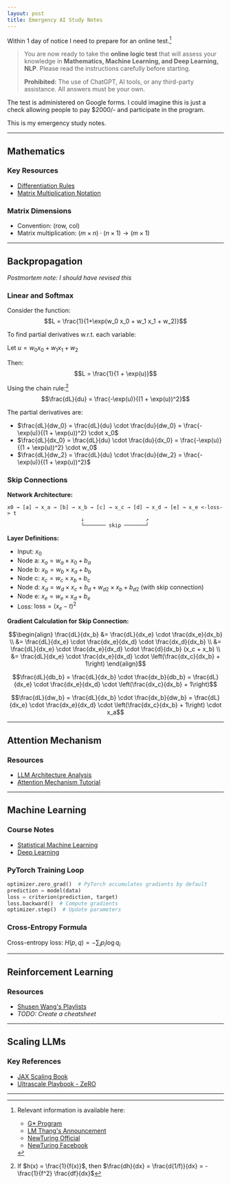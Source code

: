 ```yaml
---
layout: post
title: Emergency AI Study Notes
---
```


Within 1 day of notice I need to prepare for an online test.[^1]

> You are now ready to take the **online logic test** that will assess your knowledge in **Mathematics, Machine Learning, and Deep Learning, NLP**. Please read the instructions carefully before starting.
> 
> **Prohibited:** The use of ChatGPT, AI tools, or any third-party assistance. All answers must be your own.

The test is administered on Google forms. I could imagine this is just a check allowing people to pay $2000/- and participate in the program.

This is my emergency study notes.

---

## Mathematics

### Key Resources
- [Differentiation Rules](https://en.wikipedia.org/wiki/Differentiation_rules)
- [Matrix Multiplication Notation](https://www.youtube.com/playlist?list=PLvOO0btloRns9u4UTx8p8vhXXdQIQVz47)

### Matrix Dimensions
- Convention: (row, col)
- Matrix multiplication: $(m \times n) \cdot (n \times 1) \rightarrow (m \times 1)$

---

## Backpropagation

*Postmortem note: I should have revised this*

### Linear and Softmax

Consider the function:
$$L = \frac{1}{1+\exp(w_0 x_0 + w_1 x_1 + w_2)}$$

To find partial derivatives w.r.t. each variable:

Let $u = w_0 x_0 + w_1 x_1 + w_2$

Then:
$$L = \frac{1}{1 + \exp(u)}$$

Using the chain rule:[^2]
$$\frac{dL}{du} = \frac{-\exp(u)}{(1 + \exp(u))^2}$$

The partial derivatives are:
- $\frac{dL}{dw_0} = \frac{dL}{du} \cdot \frac{du}{dw_0} = \frac{-\exp(u)}{(1 + \exp(u))^2} \cdot x_0$
- $\frac{dL}{dx_0} = \frac{dL}{du} \cdot \frac{du}{dx_0} = \frac{-\exp(u)}{(1 + \exp(u))^2} \cdot w_0$
- $\frac{dL}{dw_2} = \frac{dL}{du} \cdot \frac{du}{dw_2} = \frac{-\exp(u)}{(1 + \exp(u))^2}$

### Skip Connections

**Network Architecture:**

```
x0 → [a] → x_a → [b] → x_b → [c] → x_c → [d] → x_d → [e] → x_e <-loss-> t
                        ↓                    ↗
                        └─────── skip ───────┘
```

**Layer Definitions:**
- Input: $x_0$
- Node a: $x_a = w_a \times x_0 + b_a$
- Node b: $x_b = w_b \times x_a + b_b$
- Node c: $x_c = w_c \times x_b + b_c$
- Node d: $x_d = w_d \times x_c + b_d + w_{d2} \times x_b + b_{d2}$ (with skip connection)
- Node e: $x_e = w_e \times x_d + b_e$
- Loss: $\text{loss} = (x_e - t)^2$

**Gradient Calculation for Skip Connection:**

$$\begin{align}
\frac{dL}{dx_b} &= \frac{dL}{dx_e} \cdot \frac{dx_e}{dx_b} \\
&= \frac{dL}{dx_e} \cdot \frac{dx_e}{dx_d} \cdot \frac{dx_d}{dx_b} \\
&= \frac{dL}{dx_e} \cdot \frac{dx_e}{dx_d} \cdot \frac{d}{dx_b} (x_c + x_b) \\
&= \frac{dL}{dx_e} \cdot \frac{dx_e}{dx_d} \cdot \left(\frac{dx_c}{dx_b} + 1\right)
\end{align}$$

$$\frac{dL}{db_b} = \frac{dL}{dx_b} \cdot \frac{dx_b}{db_b} = \frac{dL}{dx_e} \cdot \frac{dx_e}{dx_d} \cdot \left(\frac{dx_c}{dx_b} + 1\right)$$

$$\frac{dL}{dw_b} = \frac{dL}{dx_b} \cdot \frac{dx_b}{dw_b} = \frac{dL}{dx_e} \cdot \frac{dx_e}{dx_d} \cdot \left(\frac{dx_c}{dx_b} + 1\right) \cdot x_a$$

---

## Attention Mechanism

### Resources
- [LLM Architecture Analysis](https://github.com/tonghuikang/llm_architecture/blob/master/analysis.ipynb)
- [Attention Mechanism Tutorial](https://www.youtube.com/watch?v=orDKvo8h71o)

---

## Machine Learning

### Course Notes
- [Statistical Machine Learning](https://tonghuikang.github.io/notes/sutd-statistical-machine-learning/)
- [Deep Learning](https://tonghuikang.github.io/notes/sutd-deep-learning/)

### PyTorch Training Loop

```python
optimizer.zero_grad()  # PyTorch accumulates gradients by default
prediction = model(data)
loss = criterion(prediction, target)
loss.backward()  # Compute gradients
optimizer.step()  # Update parameters
```

### Cross-Entropy Formula
Cross-entropy loss: $H(p, q) = -\sum_i p_i \log q_i$

---

## Reinforcement Learning

### Resources
- [Shusen Wang's Playlists](https://www.youtube.com/@ShusenWang/playlists)
- *TODO: Create a cheatsheet*

---

## Scaling LLMs

### Key References
- [JAX Scaling Book](https://jax-ml.github.io/scaling-book)
- [Ultrascale Playbook - ZeRO](https://huggingface.co/spaces/nanotron/ultrascale-playbook?section=zero_redundancy_optimizer_(zero))

---

[^1]: Relevant information is available here:
    - [G* Program](https://gstar.newturing.ai/)
    - [LM Thang's Announcement](https://x.com/lmthang/status/1952415996020707347)
    - [NewTuring Official](https://x.com/newturing/status/1952409048189382713)
    - [NewTuring Facebook](https://www.facebook.com/newturing)

[^2]: If $h(x) = \frac{1}{f(x)}$, then $\frac{dh}{dx} = \frac{d(1/f)}{dx} = -\frac{1}{f^2} \frac{df}{dx}$